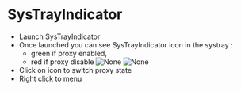 # SysTrayIndicator

- Launch SysTrayIndicator
- Once launched you can see SysTrayIndicator icon in the systray :
  - green if proxy enabled,
  - red if proxy disable
![None](https://user-images.githubusercontent.com/17654421/53884794-a8658c00-401c-11e9-9ae7-accfac680a2e.png)
![None](https://user-images.githubusercontent.com/17654421/53884729-8c61ea80-401c-11e9-9c95-1e1d10fb56c0.png)
- Click on icon to switch proxy state
- Right click to menu
